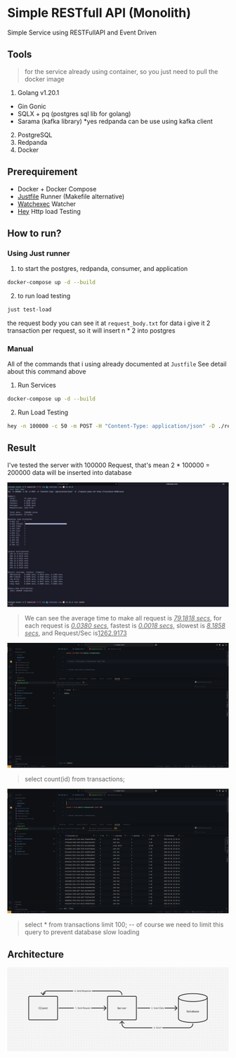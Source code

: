 # Simple RESTfull API (Monolith)

Simple Service using RESTFullAPI and Event Driven

## Tools
> for the service already using container, so you just need to pull the docker image

1. Golang v1.20.1
  - Gin Gonic
  - SQLX + pq (postgres sql lib for golang)
  - Sarama (kafka library) *yes redpanda can be use using kafka client
2. PostgreSQL
3. Redpanda
4. Docker

## Prerequirement

- Docker + Docker Compose
- [Justfile](https://github.com/casey/just) Runner (Makefile alternative)
- [Watchexec](https://github.com/watchexec/watchexec) Watcher
- [Hey](https://github.com/rakyll/hey) Http load Testing

## How to run?

### Using Just runner

1. to start the postgres, redpanda, consumer, and application
```sh
docker-compose up -d --build
```
2. to run load testing
```sh
just test-load
```
the request body you can see it at `request_body.txt` for data i give it 2 transaction per request, so it will insert n * 2 into postgres

### Manual

All of the commands that i using already documented at `Justfile`
See detail about this command above

1. Run Services
```sh
docker-compose up -d --build
```

2. Run Load Testing
```sh
hey -n 100000 -c 50 -m POST -H "Content-Type: application/json" -D ./request_body.txt http://localhost:8000/save
```

## Result

I've tested the server with 100000 Request, that's mean 2 * 100000 = 200000 data will be inserted into database

![Load Testing](/assets/load_test.png)
> We can see the average time to make all request is <ins>*79.1818 secs*</ins>, for each request is <ins>*0.0380 secs*</ins>, fastest is <ins>*0.0018 secs*</ins>, slowest is <ins>*8.1858 secs*</ins>, and Request/Sec is<ins>1262.9173</ins>

![Database Count](/assets/database_1.png)
> select count(id) from transactions;

![Database Count](/assets/database_2.png)
> select * from transactions limit 100; -- of course we need to limit this query to prevent database slow loading

## Architecture

![Architecture Diagram](/assets/architecture.png)
